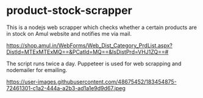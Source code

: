 # product-stock-scrapper
This is a nodejs web scrapper which checks whether a certain products are in stock on Amul website and notifies me via mail.  

https://shop.amul.in/WebForms/Web_Dist_Category_PrdList.aspx?DistId=MTExMTExMQ==&PCatId=MQ==&IsDistPrd=VHJ1ZQ==#

The script runs twice a day. Puppeteer is used for web scrapping and nodemailer for emailing.

https://user-images.githubusercontent.com/48675452/183454875-72461301-c1a2-444a-a2b3-ad1a1e9d9d67.jpeg
